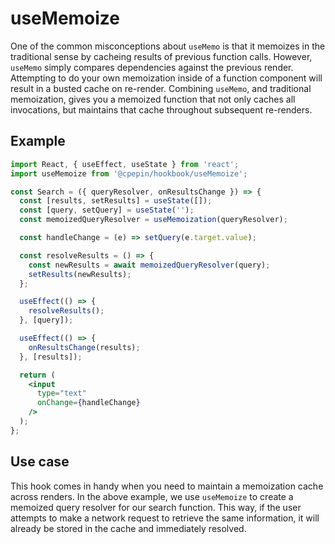 # useMemoize

One of the common misconceptions about `useMemo` is that it memoizes in the traditional sense by cacheing results of previous function calls. However, `useMemo` simply compares dependencies against the previous render. Attempting to do your own memoization inside of a function component will result in a busted cache on re-render. Combining `useMemo`, and traditional memoization, gives you a memoized function that not only caches all invocations, but maintains that cache throughout subsequent re-renders.

## Example

```jsx
import React, { useEffect, useState } from 'react';
import useMemoize from '@cpepin/hookbook/useMemoize';

const Search = ({ queryResolver, onResultsChange }) => {
  const [results, setResults] = useState([]);
  const [query, setQuery] = useState('');
  const memoizedQueryResolver = useMemoization(queryResolver);

  const handleChange = (e) => setQuery(e.target.value);

  const resolveResults = () => {
    const newResults = await memoizedQueryResolver(query);
    setResults(newResults);
  };

  useEffect(() => {
    resolveResults();
  }, [query]);

  useEffect(() => {
    onResultsChange(results);
  }, [results]);

  return (
    <input
      type="text"
      onChange={handleChange}
    />
  );
};

```

## Use case

This hook comes in handy when you need to maintain a memoization cache across renders. In the above example, we use `useMemoize` to create a memoized query resolver for our search function. This way, if the user attempts to make a network request to retrieve the same information, it will already be stored in the cache and immediately resolved.